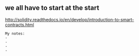 ## we all have to start at the start


http://solidity.readthedocs.io/en/develop/introduction-to-smart-contracts.html


```
My notes:
- 
-
-
-
```